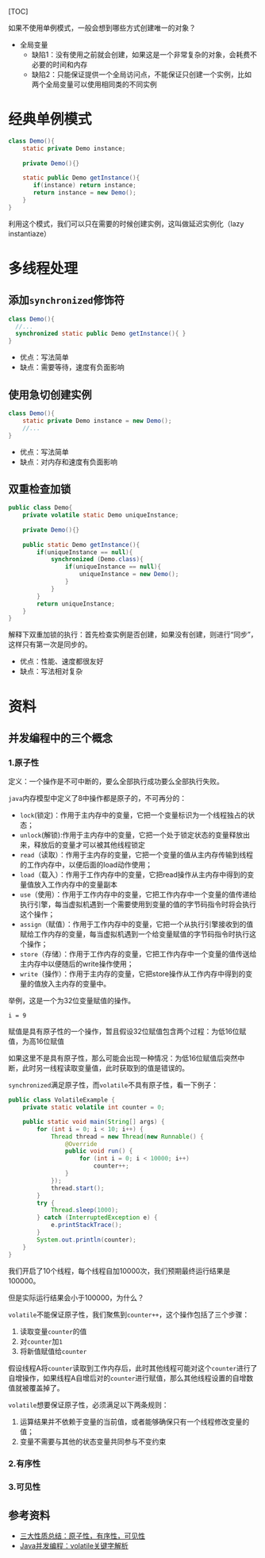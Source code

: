 [TOC]

如果不使用单例模式，一般会想到哪些方式创建唯一的对象？
- 全局变量
  - 缺陷1：没有使用之前就会创建，如果这是一个非常复杂的对象，会耗费不必要的时间和内存
  - 缺陷2：只能保证提供一个全局访问点，不能保证只创建一个实例，比如两个全局变量可以使用相同类的不同实例

# 经典单例模式
```java
class Demo(){
    static private Demo instance;
    
    private Demo(){}
    
    static public Demo getInstance(){
       if(instance) return instance;
       return instance = new Demo();
    }
}
```
利用这个模式，我们可以只在需要的时候创建实例，这叫做延迟实例化（lazy instantiaze）

# 多线程处理
## 添加`synchronized`修饰符
```java
class Demo(){
  //...
  synchronized static public Demo getInstance(){ }
}
```
- 优点：写法简单
- 缺点：需要等待，速度有负面影响

## 使用急切创建实例
```java
class Demo(){
    static private Demo instance = new Demo();
    //...
}
```
- 优点：写法简单
- 缺点：对内存和速度有负面影响

## 双重检查加锁
```java
public class Demo{
    private volatile static Demo uniqueInstance;
    
    private Demo(){}
    
    public static Demo getInstance(){
        if(uniqueInstance == null){
            synchronized (Demo.class){
                if(uniqueInstance == null){
                    uniqueInstance = new Demo();
                }
            }
        }
        return uniqueInstance;
    }
}
```
解释下双重加锁的执行：首先检查实例是否创建，如果没有创建，则进行“同步”，这样只有第一次是同步的。

- 优点：性能、速度都很友好
- 缺点：写法相对复杂

# 资料
## 并发编程中的三个概念
### 1.原子性
定义：一个操作是不可中断的，要么全部执行成功要么全部执行失败。

`java`内存模型中定义了8中操作都是原子的，不可再分的：
- `lock`(锁定)：作用于主内存中的变量，它把一个变量标识为一个线程独占的状态；
- `unlock`(解锁):作用于主内存中的变量，它把一个处于锁定状态的变量释放出来，释放后的变量才可以被其他线程锁定
- `read`（读取）：作用于主内存的变量，它把一个变量的值从主内存传输到线程的工作内存中，以便后面的load动作使用；
- `load`（载入）：作用于工作内存中的变量，它把read操作从主内存中得到的变量值放入工作内存中的变量副本
- `use`（使用）：作用于工作内存中的变量，它把工作内存中一个变量的值传递给执行引擎，每当虚拟机遇到一个需要使用到变量的值的字节码指令时将会执行这个操作；
- `assign`（赋值）：作用于工作内存中的变量，它把一个从执行引擎接收到的值赋给工作内存的变量，每当虚拟机遇到一个给变量赋值的字节码指令时执行这个操作；
- `store`（存储）：作用于工作内存的变量，它把工作内存中一个变量的值传送给主内存中以便随后的write操作使用；
- `write`（操作）：作用于主内存的变量，它把store操作从工作内存中得到的变量的值放入主内存的变量中。

举例，这是一个为32位变量赋值的操作。
```
i = 9
```
赋值是具有原子性的一个操作，暂且假设32位赋值包含两个过程：为低16位赋值，为高16位赋值

如果这里不是具有原子性，那么可能会出现一种情况：为低16位赋值后突然中断，此时另一线程读取变量值，此时获取到的值是错误的。

`synchronized`满足原子性，而`volatile`不具有原子性，看一下例子：

```java
public class VolatileExample {
    private static volatile int counter = 0;

    public static void main(String[] args) {
        for (int i = 0; i < 10; i++) {
            Thread thread = new Thread(new Runnable() {
                @Override
                public void run() {
                    for (int i = 0; i < 10000; i++)
                        counter++;
                }
            });
            thread.start();
        }
        try {
            Thread.sleep(1000);
        } catch (InterruptedException e) {
            e.printStackTrace();
        }
        System.out.println(counter);
    }
}
```
我们开启了10个线程，每个线程自加10000次，我们预期最终运行结果是100000。

但是实际运行结果会小于100000，为什么？

`volatile`不能保证原子性，我们聚焦到`counter++`，这个操作包括了三个步骤：
1. 读取变量`counter`的值
1. 对`counter`加`1`
1. 将新值赋值给`counter`

假设线程A将`counter`读取到工作内存后，此时其他线程可能对这个`counter`进行了自增操作，如果线程A自增后对的`counter`进行赋值，那么其他线程设置的自增数值就被覆盖掉了。

`volatile`想要保证原子性，必须满足以下两条规则：
1. 运算结果并不依赖于变量的当前值，或者能够确保只有一个线程修改变量的值；
1. 变量不需要与其他的状态变量共同参与不变约束

### 2.有序性

### 3.可见性

## 参考资料
- [三大性质总结：原子性，有序性，可见性](https://www.jianshu.com/p/cf57726e77f2)
- [Java并发编程：volatile关键字解析](https://www.cnblogs.com/dolphin0520/p/3920373.html)